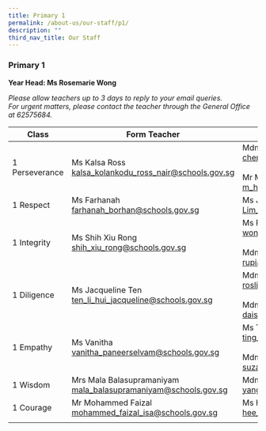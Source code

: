 ```yaml
---
title: Primary 1
permalink: /about-us/our-staff/p1/
description: ""
third_nav_title: Our Staff
---
```

### **Primary 1**
**Year Head: Ms Rosemarie Wong**

_Please allow teachers up to 3 days to reply to your email queries.  
For urgent matters, please contact the teacher through the General Office at 62575684._

| Class | Form Teacher | Co-Form Teacher |
|---|---|---|
| 1 Perseverance | Ms Kalsa Ross<br>[kalsa\_kolankodu\_ross\_nair@schools.gov.sg](mailto:kalsa_kolankodu_ross_nair@schools.gov.sg) | Mdm Chen Ying<br>[chen\_ying\_e@schools.gov.sg](mailto:chen_ying_e@schools.gov.sg)<br><br>Mr M Hassan Mohamed<br>[m_hassan_mohamed@schools.gov.sg](mailto:m_hassan_mohamed@schools.gov.sg) |
| 1 Respect | Ms Farhanah<br>[farhanah\_borhan@schools.gov.sg](mailto:farhanah_borhan@schools.gov.sg) | Ms Jane Ang<br>[Lim\_Meng\_Gek\_Jane@schools.gov.sg](mailto:Lim_Meng_Gek_Jane@schools.gov.sg) |
| 1 Integrity | Ms Shih Xiu Rong<br>[shih\_xiu\_rong@schools.gov.sg](mailto:shih_xiu_rong@schools.gov.sg) | Ms Rosemarie Wong <br>[wong\_li\_ching\_rosemarie@schools.gov.sg](mailto:wong_li_ching_rosemarie@schools.gov.sg)<br><br>Mdm Rupiah Hamzah<br>[rupiah\_hamzah@schools.gov.sg](mailto:rupiah_hamzah@schools.gov.sg)  |
| 1 Diligence | Ms Jacqueline Ten<br>[ten\_li\_hui\_jacqueline@schools.gov.sg](mailto:ten_li_hui_jacqueline@schools.gov.sg) | Mdm Roslindah<br>[roslindah\_buang@schools.gov.sg](mailto:roslindah_buang@schools.gov.sg)<br><br>Mdm Daisy Leela<br>[daisy\_leela\_r\_ramasamy@schools.gov.sg](mailto:daisy_leela_r_ramasamy@schools.gov.sg) |
| 1 Empathy | Ms Vanitha <br>[vanitha\_paneerselvam@schools.gov.sg](mailto:vanitha_paneerselvam@schools.gov.sg) | Ms Ting Shu Han<br>[ting\_shu\_han@schools.gov.sg](mailto:ting_shu_han@schools.gov.sg)<br><br>Mdm Suzanah<br>[suzanah\_rahim@schools.gov.sg](mailto:suzanah_rahim@schools.gov.sg) |
| 1 Wisdom | Mrs Mala Balasupramaniyam<br>[mala_balasupramaniyam@schools.gov.sg](mailto:mala_balasupramaniyam@schools.gov.sg) | Mdm Yang Xiaojing<br>[yang_xiaojing@schools.gov.sg](mailto:yang_xiaojing@schools.gov.sg) |
| 1 Courage | Mr Mohammed Faizal<br>[mohammed\_faizal\_isa@schools.gov.sg](mailto:mohammed_faizal_isa@schools.gov.sg) | Ms Hee Chuan Min<br>[hee_chuan_min@schools.gov.sg](mailto:hee_chuan_min@schools.gov.sg) |
|  |  |  |
